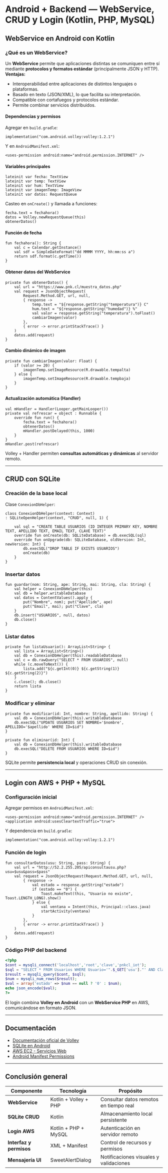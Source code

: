 # Android + Backend — WebService, CRUD y Login (Kotlin, PHP, MySQL)

## WebService en Android con Kotlin
### ¿Qué es un WebService?
Un **WebService** permite que aplicaciones distintas se comuniquen entre sí mediante **protocolos y formatos estándar** (principalmente JSON y HTTP).  
**Ventajas:**
- Interoperabilidad entre aplicaciones de distintos lenguajes o plataformas.  
- Basado en texto (JSON/XML), lo que facilita su interpretación.  
- Compatible con cortafuegos y protocolos estándar.  
- Permite combinar servicios distribuidos.  
#### Dependencias y permisos
Agregar en `build.gradle`:
```
implementation("com.android.volley:volley:1.2.1")
```
Y en `AndroidManifest.xml`:
```
<uses-permission android:name="android.permission.INTERNET" />
```

#### Variables principales
```
lateinit var fecha: TextView
lateinit var temp: TextView
lateinit var hum: TextView
lateinit var imagenTemp: ImageView
lateinit var datos: RequestQueue
```
Casteo en `onCreate()` y llamada a funciones:
```
fecha.text = fechahora()
datos = Volley.newRequestQueue(this)
obtenerDatos()
```

#### Función de fecha
```
fun fechahora(): String {
    val c = Calendar.getInstance()
    val sdf = SimpleDateFormat("dd MMMM YYYY, hh:mm:ss a")
    return sdf.format(c.getTime())
}
```

#### Obtener datos del WebService
```
private fun obtenerDatos() {
    val url = "https://www.pnk.cl/muestra_datos.php"
    val request = JsonObjectRequest(
        Request.Method.GET, url, null,
        { response ->
            temp.text = "${response.getString("temperatura")} C"
            hum.text = "${response.getString("humedad")} %"
            val valor = response.getString("temperatura").toFloat()
            cambiarImagen(valor)
        },
        { error -> error.printStackTrace() }
    )
    datos.add(request)
}
```

#### Cambio dinámico de imagen
```
private fun cambiarImagen(valor: Float) {
    if (valor >= 20) {
        imagenTemp.setImageResource(R.drawable.tempalta)
    } else {
        imagenTemp.setImageResource(R.drawable.tempbaja)
    }
}
```

#### Actualización automática (Handler)
```
val mHandler = Handler(Looper.getMainLooper())
private val refrescar = object : Runnable {
    override fun run() {
        fecha.text = fechahora()
        obtenerDatos()
        mHandler.postDelayed(this, 1000)
    }
}
mHandler.post(refrescar)
```

Volley + Handler permiten **consultas automáticas y dinámicas** al servidor remoto.

---

## CRUD con SQLite
### Creación de la base local
Clase `ConexionDbHelper`:
```
class ConexionDbHelper(context: Context)
: SQLiteOpenHelper(context, "CRUD", null, 1) {

    val sql = "CREATE TABLE USUARIOS (ID INTEGER PRIMARY KEY, NOMBRE TEXT, APELLIDO TEXT, EMAIL TEXT, CLAVE TEXT)"
    override fun onCreate(db: SQLiteDatabase) = db.execSQL(sql)
    override fun onUpgrade(db: SQLiteDatabase, oldVersion: Int, newVersion: Int) {
        db.execSQL("DROP TABLE IF EXISTS USUARIOS")
        onCreate(db)
    }
}
```

### Insertar datos
```
fun guardar(nom: String, ape: String, mai: String, cla: String) {
    val helper = ConexionDbHelper(this)
    val db = helper.writableDatabase
    val datos = ContentValues().apply {
        put("Nombre", nom); put("Apellido", ape)
        put("Email", mai); put("Clave", cla)
    }
    db.insert("USUARIOS", null, datos)
    db.close()
}
```

### Listar datos
```
private fun listaUsuario(): ArrayList<String> {
    val lista = ArrayList<String>()
    val db = ConexionDbHelper(this).readableDatabase
    val c = db.rawQuery("SELECT * FROM USUARIOS", null)
    while (c.moveToNext()) {
        lista.add("${c.getInt(0)} ${c.getString(1)} ${c.getString(2)}")
    }
    c.close(); db.close()
    return lista
}
```

### Modificar y eliminar
```
private fun modificar(id: Int, nombre: String, apellido: String) {
    val db = ConexionDbHelper(this).writableDatabase
    db.execSQL("UPDATE USUARIOS SET NOMBRE='$nombre', APELLIDO='$apellido' WHERE ID=$id")
}

private fun eliminar(id: Int) {
    val db = ConexionDbHelper(this).writableDatabase
    db.execSQL("DELETE FROM USUARIOS WHERE ID=$id")
}
```

 SQLite permite **persistencia local** y operaciones CRUD sin conexión.

---

## Login con AWS + PHP + MySQL
### Configuración inicial
Agregar permisos en `AndroidManifest.xml`:
```
<uses-permission android:name="android.permission.INTERNET" />
<application android:usesCleartextTraffic="true">
```

Y dependencia en `build.gradle`:
```
implementation("com.android.volley:volley:1.2.1")
```

### Función de login
```
fun consultarDatos(usu: String, pass: String) {
    val url = "http://52.2.255.205/apiconsultausu.php?usu=$usu&pass=$pass"
    val request = JsonObjectRequest(Request.Method.GET, url, null,
        { response ->
            val estado = response.getString("estado")
            if (estado == "0") {
                Toast.makeText(this, "Usuario no existe", Toast.LENGTH_LONG).show()
            } else {
                val ventana = Intent(this, Principal::class.java)
                startActivity(ventana)
            }
        },
        { error -> error.printStackTrace() }
    )
    datos.add(request)
}
```

### Código PHP del backend
```php
<?php
$cont = mysqli_connect('localhost','root','clave','pnkcl_iot');
$sql = "SELECT * FROM Usuarios WHERE Usuario='".$_GET['usu']."' AND Clave='".$_GET['pass']."'";
$result = mysqli_query($cont, $sql);
$num = mysqli_num_rows($result);
$val = array('estado' => $num == null ? '0' : $num);
echo json_encode($val);
?>
```

 El login combina **Volley en Android** con un **WebService PHP** en AWS, comunicándose en formato JSON.

---

## Documentación
-  [Documentación oficial de Volley](https://developer.android.com/training/volley)
-  [SQLite en Android](https://developer.android.com/training/data-storage/sqlite)
-  [AWS EC2 - Servicios Web](https://aws.amazon.com/ec2/)
-  [Android Manifest Permissions](https://developer.android.com/guide/topics/manifest/manifest-intro)

---

## Conclusión general
| Componente              | Tecnología            | Propósito                              |
| ----------------------- | --------------------- | -------------------------------------- |
| **WebService**          | Kotlin + Volley + PHP | Consultar datos remotos en tiempo real |
| **SQLite CRUD**         | Kotlin                | Almacenamiento local persistente       |
| **Login AWS**           | Kotlin + PHP + MySQL  | Autenticación en servidor remoto       |
| **Interfaz y permisos** | XML + Manifest        | Control de recursos y permisos         |
| **Mensajería UI**       | SweetAlertDialog      | Notificaciones visuales y validaciones |
